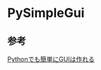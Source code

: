 # PySimpleGui

## 参考
[Pythonでも簡単にGUIは作れる](https://qiita.com/konitech913/items/61dc715ddaad54505a29)  

